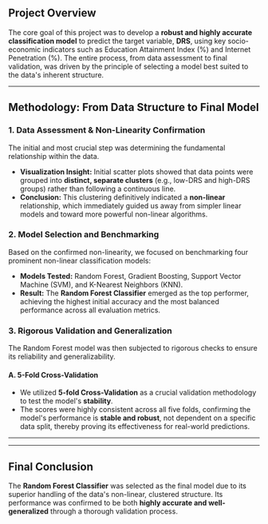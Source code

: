 
## Project Overview

The core goal of this project was to develop a **robust and highly accurate classification model** to predict the target variable, **DRS**, using key socio-economic indicators such as Education Attainment Index (%) and Internet Penetration (%). The entire process, from data assessment to final validation, was driven by the principle of selecting a model best suited to the data's inherent structure.

---

## Methodology: From Data Structure to Final Model

### 1. Data Assessment & Non-Linearity Confirmation

The initial and most crucial step was determining the fundamental relationship within the data.

* **Visualization Insight:** Initial scatter plots showed that data points were grouped into **distinct, separate clusters** (e.g., low-DRS and high-DRS groups) rather than following a continuous line.
* **Conclusion:** This clustering definitively indicated a **non-linear** relationship, which immediately guided us away from simpler linear models and toward more powerful non-linear algorithms.

### 2. Model Selection and Benchmarking

Based on the confirmed non-linearity, we focused on benchmarking four prominent non-linear classification models:

* **Models Tested:** Random Forest, Gradient Boosting, Support Vector Machine (SVM), and K-Nearest Neighbors (KNN).
* **Result:** The **Random Forest Classifier** emerged as the top performer, achieving the highest initial accuracy and the most balanced performance across all evaluation metrics.

### 3. Rigorous Validation and Generalization

The Random Forest model was then subjected to rigorous checks to ensure its reliability and generalizability.

#### **A. 5-Fold Cross-Validation**
* We utilized **5-fold Cross-Validation** as a crucial validation methodology to test the model's **stability**.
* The scores were highly consistent across all five folds, confirming the model's performance is **stable and robust**, not dependent on a specific data split, thereby proving its effectiveness for real-world predictions.

---

---

## Final Conclusion

The **Random Forest Classifier** was selected as the final model due to its superior handling of the data's non-linear, clustered structure. Its performance was confirmed to be both **highly accurate and well-generalized** through a thorough validation process.
